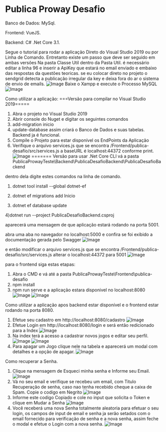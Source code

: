 # Publica Proway Desafio

Banco de Dados: MySql.

Frontend: VueJS.

Backend: C# .Net Core 3.1.

Segue o tutorial para rodar a aplicação Direto do Visual Studio 2019 ou por Linha de Comando. Entretanto existe um passo que deve ser seguido em ambas versões
Na pasta Classe Util dentro da Pasta Util. é necessário editar a linha 96 e inserir a ApiKey que estará no email enviado e embaixo das respostas da questões teoricas. se eu colocar direto no projeto o sendgrid detecta a publicação irregular da key e deixa fora do ar o sistema de envio de emails.
![Image](https://i.gyazo.com/86ea84a6f8e1128ad73d1910dc253b9c.png)
Baixe o Xampp e execute o Processo MySQL
![Image](https://i.gyazo.com/dd805a8425e338247eeb325c12c4ad59.png)

Como utilizar a aplicação:
===Versão para compilar no Visual Studio 2019=====
1) Abra o projeto no Visual Studio 2019 
2) Abrir console do Nuget e digitar os seguintes comandos
3) add-migration inicio
4) update-database
assim criará o Banco de Dados e suas tabelas.
Backend ja é funcional.
5) Compile o Projeto para estar disponível os EndPoints da Aplicação
6) Verifique o arquivo services.js que se encontra /Frontend/publica-desafio/src/services.js
a baseURL é localhost:44372 conforme print.
![Image](https://i.gyazo.com/e1d3de9e17f4695eed0b7b3f3fd162a5.png)
=======
Versão para usar .Net Core CLI
vá a pasta PublicaProwayTeste\Backend\PublicaDesafioBackend\PublicaDesafioBackend

dentro dela digite estes comandos na linha de comando.
1) dotnet tool install --global dotnet-ef

2) dotnet ef migrations add Inicio

3) dotnet ef database update

4)dotnet run --project PublicaDesafioBackend.csproj

aparecerá uma mensagem de que aplicação estará rodando na porta 5001.

abra uma aba no navegador no localhost:5000 e confira se foi exibido a documentação gerada pelo Swagger
![Image](https://i.gyazo.com/5e8a1d0a4b619b6e2dd1e4734cdf85a7.png)

e então modificar o arquivo services.js que se encontra /Frontend/publica-desafio/src/services.js
alterar o localhost:44372 para 5001
![Image](https://i.gyazo.com/f6832c6e43411d7b7949789dcc98db9e.png)

para o frontend siga estas etapas:

1) Abra o CMD e vá até a pasta PublicaProwayTeste\Frontend\publica-desafio
2) npm install
3) npm run serve
e a aplicação estara disponivel no localhost:8080
![Image](https://i.gyazo.com/541ee32c57c8b47f24a5c436ad3894fa.png)
![Image](https://i.gyazo.com/c872e3b99b58bff07543c352b7165866.png)

Como utilizar a aplicação apos backend estar disponível e o frontend estar rodando na porta 8080.
1) Efetue seu cadastro em http://localhost:8080/cadastro
![Image](https://i.gyazo.com/e25afed27e94528be61c3d82a3536613.png)
2) Efetue Login em http://localhost:8080/login e será então redicionado para a Index
![Image](https://i.gyazo.com/210ba43aa5b44d30e2b1da320e2c58cf.png)
3) Na index terá a acesso a cadastrar novos jogos e editar seu perfil.
![Image](https://i.gyazo.com/9df06b33758e44042a60148dffe7b7fe.png)
![Image](https://i.gyazo.com/ec7b73c37edd75c3245672a8bba3ec3a.png)
4) Para apagar um Jogo clique nele na tabela e aparecerá um modal com detalhes e a opção de apagar.
![Image](https://i.gyazo.com/61cda6aa43f4c9b404465f4b54b9070d.png)

Como recuperar a Senha.
1) Clique na mensagem de Esqueci minha senha e Informe seu Email.
![Image](https://i.gyazo.com/8e735134bb4d996852a7bdfc6b0c5b38.png)
2) Vá no seu email e verifique se recebeu um email, com Titulo Recuperação de senha, caso nao tenha recebido cheque a caixa de Spam. Copie o codigo em Negrito
![Image](https://i.gyazo.com/73c790d97b1be5ba2bc6ce7d7dcd93d8.png)
3) Informe este codigo Copiado e cole no input que solicita o Token e clique em Mudar a Senha
![Image](https://i.gyazo.com/97ef4c58f4ac068714b6e0a6c7158c7f.png)
4) Você receberá uma nova Senha totalmente aleatoria para efetuar o seu login, os campos de input de email e senha ja serão setados com o email fornecido para verificação de senha e a nova senha, assim feche o modal e efetue o Login com a nova senha.
![Image](https://i.gyazo.com/7ed8e57c50a73db204b470c958222d55.png)


